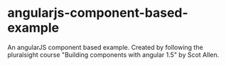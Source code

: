 # angularjs-component-based-example
An angularJS component based example. Created by following the pluralsight course "Building components with angular 1.5" by Scot Allen.
